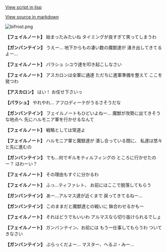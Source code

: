 [View script in lisp](../scripts/100905041.txt)

[View source in markdown](100905041.md)

![bifrost.png](../images/backgrounds/bifrost.png)

**【フェイルノート】**
始まったみたいね
タイミングが良すぎて笑ってしまうわ

**【ガンバンテイン】**
うえー…
地下からもの凄い数の魔獣達が
湧き出してきてるよー…

**【フェイルノート】**
パラシュ
シユウ達を叩き起こしなさい

**【フェイルノート】**
アスカロンは全軍に通達
ただちに進軍準備を整えて
ここを発つわ

**【アスカロン】**
はい！
お任せ下さいっ

**【パラシュ】**
やれやれ…
アフロディーテがうるさそうだな

**【ガンバンテイン】**
フェイルノートもひどいよねー…
魔獣が攻勢に出てきそうな地点へ
先にハルモニア軍を行かせるなんて

**【フェイルノート】**
戦略としては常道よ

**【フェイルノート】**
ハルモニア軍と魔獣達が
潰し合っている間に、
私達は悠々と先に進むの

**【ガンバンテイン】**
でも…何でギルをティルフィングの
ところに行かせたのー？
ほわーい？

**【フェイルノート】**
その理由もすぐに分かるわ

**【フェイルノート】**
ふっ…ティファレト、
お前にはここで脱落してもらう

**【ガンバンテイン】**
あー…アルマス達が近くまで
戻ってきてるねー…

**【ガンバンテイン】**
このままだと魔獣達との戦いに
鉢合わせるかもー

**【フェイルノート】**
それはどうでもいいわ
アルマスなら切り抜けられるでしょ

**【フェイルノート】**
ガンバンテイン、お前には
もう一仕事してもらうわ
ついてきなさい

**【ガンバンテイン】**
ぶらっくだよー…
マスター、へるぷ・みー…